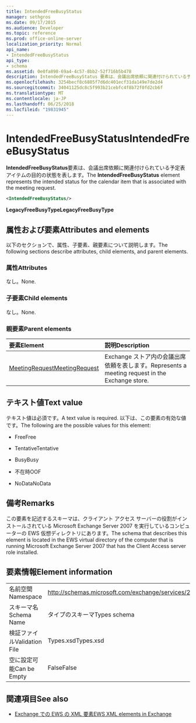 ```yaml
---
title: IntendedFreeBusyStatus
manager: sethgros
ms.date: 09/17/2015
ms.audience: Developer
ms.topic: reference
ms.prod: office-online-server
localization_priority: Normal
api_name:
- IntendedFreeBusyStatus
api_type:
- schema
ms.assetid: 0e0fa898-69a4-4c57-8bb2-52f716b5b478
description: IntendedFreeBusyStatus 要素は、会議出席依頼に関連付けられている予定表アイテムの目的の状態を表します。
ms.openlocfilehash: 3254becf8c6885f7d6dc401ecf31da149e7de2d4
ms.sourcegitcommit: 34041125dc8c5f993b21cebfc4f8b72f0fd2cb6f
ms.translationtype: MT
ms.contentlocale: ja-JP
ms.lasthandoff: 06/25/2018
ms.locfileid: "19831945"
---
```

# <a name="intendedfreebusystatus"></a><span data-ttu-id="d3858-103">IntendedFreeBusyStatus</span><span class="sxs-lookup"><span data-stu-id="d3858-103">IntendedFreeBusyStatus</span></span>

<span data-ttu-id="d3858-104">**IntendedFreeBusyStatus**要素は、会議出席依頼に関連付けられている予定表アイテムの目的の状態を表します。</span><span class="sxs-lookup"><span data-stu-id="d3858-104">The **IntendedFreeBusyStatus** element represents the intended status for the calendar item that is associated with the meeting request.</span></span> 
  
```xml
<IntendedFreeBusyStatus/>
```

 <span data-ttu-id="d3858-105">**LegacyFreeBusyType**</span><span class="sxs-lookup"><span data-stu-id="d3858-105">**LegacyFreeBusyType**</span></span>
## <a name="attributes-and-elements"></a><span data-ttu-id="d3858-106">属性および要素</span><span class="sxs-lookup"><span data-stu-id="d3858-106">Attributes and elements</span></span>

<span data-ttu-id="d3858-107">以下のセクションで、属性、子要素、親要素について説明します。</span><span class="sxs-lookup"><span data-stu-id="d3858-107">The following sections describe attributes, child elements, and parent elements.</span></span>
  
### <a name="attributes"></a><span data-ttu-id="d3858-108">属性</span><span class="sxs-lookup"><span data-stu-id="d3858-108">Attributes</span></span>

<span data-ttu-id="d3858-109">なし。</span><span class="sxs-lookup"><span data-stu-id="d3858-109">None.</span></span>
  
### <a name="child-elements"></a><span data-ttu-id="d3858-110">子要素</span><span class="sxs-lookup"><span data-stu-id="d3858-110">Child elements</span></span>

<span data-ttu-id="d3858-111">なし。</span><span class="sxs-lookup"><span data-stu-id="d3858-111">None.</span></span>
  
### <a name="parent-elements"></a><span data-ttu-id="d3858-112">親要素</span><span class="sxs-lookup"><span data-stu-id="d3858-112">Parent elements</span></span>

|<span data-ttu-id="d3858-113">**要素**</span><span class="sxs-lookup"><span data-stu-id="d3858-113">**Element**</span></span>|<span data-ttu-id="d3858-114">**説明**</span><span class="sxs-lookup"><span data-stu-id="d3858-114">**Description**</span></span>|
|:-----|:-----|
|[<span data-ttu-id="d3858-115">MeetingRequest</span><span class="sxs-lookup"><span data-stu-id="d3858-115">MeetingRequest</span></span>](meetingrequest.md) <br/> |<span data-ttu-id="d3858-116">Exchange ストア内の会議出席依頼を表します。</span><span class="sxs-lookup"><span data-stu-id="d3858-116">Represents a meeting request in the Exchange store.</span></span>  <br/> |
   
## <a name="text-value"></a><span data-ttu-id="d3858-117">テキスト値</span><span class="sxs-lookup"><span data-stu-id="d3858-117">Text value</span></span>

<span data-ttu-id="d3858-118">テキスト値は必須です。</span><span class="sxs-lookup"><span data-stu-id="d3858-118">A text value is required.</span></span> <span data-ttu-id="d3858-119">以下は、この要素の有効な値です。</span><span class="sxs-lookup"><span data-stu-id="d3858-119">The following are the possible values for this element:</span></span>
  
- <span data-ttu-id="d3858-120">Free</span><span class="sxs-lookup"><span data-stu-id="d3858-120">Free</span></span>
    
- <span data-ttu-id="d3858-121">Tentative</span><span class="sxs-lookup"><span data-stu-id="d3858-121">Tentative</span></span>
    
- <span data-ttu-id="d3858-122">Busy</span><span class="sxs-lookup"><span data-stu-id="d3858-122">Busy</span></span>
    
- <span data-ttu-id="d3858-123">不在時</span><span class="sxs-lookup"><span data-stu-id="d3858-123">OOF</span></span>
    
- <span data-ttu-id="d3858-124">NoData</span><span class="sxs-lookup"><span data-stu-id="d3858-124">NoData</span></span>
    
## <a name="remarks"></a><span data-ttu-id="d3858-125">備考</span><span class="sxs-lookup"><span data-stu-id="d3858-125">Remarks</span></span>

<span data-ttu-id="d3858-126">この要素を記述するスキーマは、クライアント アクセス サーバーの役割がインストールされている Microsoft Exchange Server 2007 を実行しているコンピューターの EWS 仮想ディレクトリにあります。</span><span class="sxs-lookup"><span data-stu-id="d3858-126">The schema that describes this element is located in the EWS virtual directory of the computer that is running Microsoft Exchange Server 2007 that has the Client Access server role installed.</span></span>
  
## <a name="element-information"></a><span data-ttu-id="d3858-127">要素情報</span><span class="sxs-lookup"><span data-stu-id="d3858-127">Element information</span></span>

|||
|:-----|:-----|
|<span data-ttu-id="d3858-128">名前空間</span><span class="sxs-lookup"><span data-stu-id="d3858-128">Namespace</span></span>  <br/> |http://schemas.microsoft.com/exchange/services/2006/types  <br/> |
|<span data-ttu-id="d3858-129">スキーマ名</span><span class="sxs-lookup"><span data-stu-id="d3858-129">Schema Name</span></span>  <br/> |<span data-ttu-id="d3858-130">タイプのスキーマ</span><span class="sxs-lookup"><span data-stu-id="d3858-130">Types schema</span></span>  <br/> |
|<span data-ttu-id="d3858-131">検証ファイル</span><span class="sxs-lookup"><span data-stu-id="d3858-131">Validation File</span></span>  <br/> |<span data-ttu-id="d3858-132">Types.xsd</span><span class="sxs-lookup"><span data-stu-id="d3858-132">Types.xsd</span></span>  <br/> |
|<span data-ttu-id="d3858-133">空に設定可能</span><span class="sxs-lookup"><span data-stu-id="d3858-133">Can be Empty</span></span>  <br/> |<span data-ttu-id="d3858-134">False</span><span class="sxs-lookup"><span data-stu-id="d3858-134">False</span></span>  <br/> |
   
## <a name="see-also"></a><span data-ttu-id="d3858-135">関連項目</span><span class="sxs-lookup"><span data-stu-id="d3858-135">See also</span></span>



- [<span data-ttu-id="d3858-136">Exchange での EWS の XML 要素</span><span class="sxs-lookup"><span data-stu-id="d3858-136">EWS XML elements in Exchange</span></span>](ews-xml-elements-in-exchange.md)

